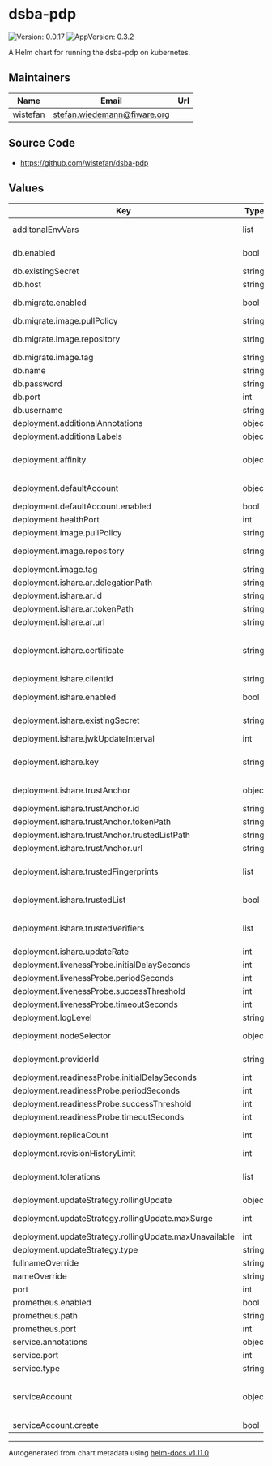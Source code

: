 # dsba-pdp

![Version: 0.0.17](https://img.shields.io/badge/Version-0.0.17-informational?style=flat-square) ![AppVersion: 0.3.2](https://img.shields.io/badge/AppVersion-0.3.2-informational?style=flat-square)

A Helm chart for running the dsba-pdp on kubernetes.

## Maintainers

| Name | Email | Url |
| ---- | ------ | --- |
| wistefan | <stefan.wiedemann@fiware.org> |  |

## Source Code

* <https://github.com/wistefan/dsba-pdp>

## Values

| Key | Type | Default | Description |
|-----|------|---------|-------------|
| additonalEnvVars | list | `[]` | a list of additional env vars to be set, check the dsba-pdp docu for all available options |
| db.enabled | bool | `true` | should the dsba-pdp be connected to a real databse or just store in-memory |
| db.existingSecret | string | `nil` | name of the existing secret to be used for the password |
| db.host | string | `"mysql"` | host that the db is available at |
| db.migrate.enabled | bool | `true` | should database migration(or initial seeding) be applied through the init container |
| db.migrate.image.pullPolicy | string | `"IfNotPresent"` | specification of the image pull policy |
| db.migrate.image.repository | string | `"quay.io/wi_stefan/dsba-db-migrations"` | dsba-db-migrations image name ref: https://quay.io/repository/wi_stefan/dsba-db-migrations |
| db.migrate.image.tag | string | `"0.0.12"` | tag of the image to be used |
| db.name | string | `"dsba"` | name of the database schema to be used |
| db.password | string | `"password"` | password for connecting the db |
| db.port | int | `3306` | port of the db |
| db.username | string | `"root"` | username to be used on the database |
| deployment.additionalAnnotations | object | `{}` | additional annotations for the deployment, if required |
| deployment.additionalLabels | object | `{}` | additional labels for the deployment, if required |
| deployment.affinity | object | `{}` | affinity template ref: https://kubernetes.io/docs/concepts/configuration/assign-pod-node/#affinity-and-anti-affinity |
| deployment.defaultAccount | object | `{"enabled":true}` | configuration for the default account to be used in case no wallet information is provided |
| deployment.defaultAccount.enabled | bool | `true` | should a default account be used |
| deployment.healthPort | int | `9090` | port to request health information at |
| deployment.image.pullPolicy | string | `"IfNotPresent"` | specification of the image pull policy |
| deployment.image.repository | string | `"quay.io/fiware/dsba-pdp"` | dsba-pdp image name ref: https://quay.io/repository/wi_stefan/dsba-pdp |
| deployment.image.tag | string | `"0.3.2"` | tag of the image to be used |
| deployment.ishare.ar.delegationPath | string | `"/delegation"` | path to be used for delegation requests |
| deployment.ishare.ar.id | string | `"EU.EORI.NL000000004"` | id of the authorization registry in iShare |
| deployment.ishare.ar.tokenPath | string | `"/connect/token"` | path to be used for token requests |
| deployment.ishare.ar.url | string | `"https://ar.isharetest.net"` | url of the registry |
| deployment.ishare.certificate | string | `""` | certificate(in pem format) to be used for the ishare client - its recommended to provide the cert and secret as an existing secret using ```ishare.existingSecret``` instead of a plain value |
| deployment.ishare.clientId | string | `"EU.EORI.TEST_PARTICIPANT"` | id of the pdp as an iShare participant |
| deployment.ishare.enabled | bool | `true` | should the pdp support the usage of iShare authorization registries |
| deployment.ishare.existingSecret | string | `nil` | name of the existing secret to be used for certificate and key |
| deployment.ishare.jwkUpdateInterval | int | `60` | frequency of updates from the jwk endpoints. In s |
| deployment.ishare.key | string | `""` | key(in pem format) to be used for the ishare client - its recommended to provide the cert and secret as an existing secret using ```ishare.existingSecret``` instead of a plain value |
| deployment.ishare.trustAnchor | object | `{"id":"EU.EORI.NL000000000","tokenPath":"/connect/token","trustedListPath":"/trusted_list","url":"https://scheme.isharetest.net"}` | configuration of the trust anchor service to be used, e.g. the satellite |
| deployment.ishare.trustAnchor.id | string | `"EU.EORI.NL000000000"` | id of the trust anchor |
| deployment.ishare.trustAnchor.tokenPath | string | `"/connect/token"` | path of the token endpoint |
| deployment.ishare.trustAnchor.trustedListPath | string | `"/trusted_list"` | path of the trusted list endpoint |
| deployment.ishare.trustAnchor.url | string | `"https://scheme.isharetest.net"` | url of the trust anchor |
| deployment.ishare.trustedFingerprints | list | `["A78FDF7BA13BBD95C6236972DD003FAE07F4E447B791B6EF6737AD22F0B61862"]` | list of certificates sha256-fingerprints that are trusted initially. Should contain the CA used by the satellite to allow validation of the trusted-list token |
| deployment.ishare.trustedList | bool | `true` | should the iShare compliant authorization registry be used as trusted-list provider? |
| deployment.ishare.trustedVerifiers | list | `[]` | jwk-endpoints from trusted verifiers. Needs to provide RFC-7517 compatible JWKS, wich will be used to validate incoming JWT. |
| deployment.ishare.updateRate | int | `5` | frequency of updates to the trusted list. In s |
| deployment.livenessProbe.initialDelaySeconds | int | `30` |  |
| deployment.livenessProbe.periodSeconds | int | `10` |  |
| deployment.livenessProbe.successThreshold | int | `1` |  |
| deployment.livenessProbe.timeoutSeconds | int | `30` |  |
| deployment.logLevel | string | `"INFO"` | loglevel to be used |
| deployment.nodeSelector | object | `{}` | selector template ref: https://kubernetes.io/docs/user-guide/node-selection/ |
| deployment.providerId | string | `"did:my:pdp"` | id of pdp as a dataprovider to verify on roles targeting the pdp |
| deployment.readinessProbe.initialDelaySeconds | int | `31` |  |
| deployment.readinessProbe.periodSeconds | int | `10` |  |
| deployment.readinessProbe.successThreshold | int | `1` |  |
| deployment.readinessProbe.timeoutSeconds | int | `30` |  |
| deployment.replicaCount | int | `1` | initial number of target replications, can be different if autoscaling is enabled |
| deployment.revisionHistoryLimit | int | `3` | number of old replicas to be retained |
| deployment.tolerations | list | `[]` | tolerations template ref: ref: https://kubernetes.io/docs/concepts/configuration/taint-and-toleration/ |
| deployment.updateStrategy.rollingUpdate | object | `{"maxSurge":1,"maxUnavailable":0}` | new pods will be added gradually |
| deployment.updateStrategy.rollingUpdate.maxSurge | int | `1` | number of pods that can be created above the desired amount while updating |
| deployment.updateStrategy.rollingUpdate.maxUnavailable | int | `0` | number of pods that can be unavailable while updating |
| deployment.updateStrategy.type | string | `"RollingUpdate"` | type of the update |
| fullnameOverride | string | `""` | option to override the fullname config in the _helpers.tpl |
| nameOverride | string | `""` | option to override the name config in the _helpers.tpl |
| port | int | `8080` | port that the dsba-pdp container uses |
| prometheus.enabled | bool | `true` | should prometheus scrape be enabled |
| prometheus.path | string | `"/metrics"` | path for prometheus scrape |
| prometheus.port | int | `8080` | port prometheus scrape is available at |
| service.annotations | object | `{}` | additional annotations, if required |
| service.port | int | `8080` | port to be used by the service |
| service.type | string | `"ClusterIP"` | service type |
| serviceAccount | object | `{"create":false}` | if a dsba-pdp specific service account should be used, it can be configured here ref: https://kubernetes.io/docs/tasks/configure-pod-container/configure-service-account/ |
| serviceAccount.create | bool | `false` | specifies if the account should be created |

----------------------------------------------
Autogenerated from chart metadata using [helm-docs v1.11.0](https://github.com/norwoodj/helm-docs/releases/v1.11.0)
